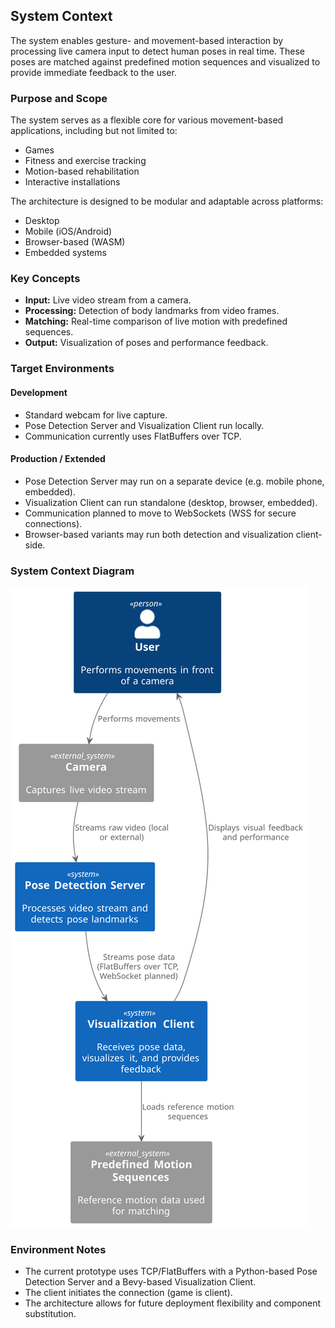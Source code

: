 ## System Context

The system enables gesture- and movement-based interaction by processing live camera input to detect 
human poses in real time. These poses are matched against predefined motion sequences and visualized 
to provide immediate feedback to the user.

### Purpose and Scope

The system serves as a flexible core for various movement-based applications, including but not limited 
to:  
- Games  
- Fitness and exercise tracking  
- Motion-based rehabilitation  
- Interactive installations  

The architecture is designed to be modular and adaptable across platforms:  
- Desktop  
- Mobile (iOS/Android)  
- Browser-based (WASM)  
- Embedded systems  

### Key Concepts

- **Input:** Live video stream from a camera.  
- **Processing:** Detection of body landmarks from video frames.  
- **Matching:** Real-time comparison of live motion with predefined sequences.  
- **Output:** Visualization of poses and performance feedback.  

### Target Environments

#### Development

- Standard webcam for live capture.  
- Pose Detection Server and Visualization Client run locally.  
- Communication currently uses FlatBuffers over TCP.  

#### Production / Extended

- Pose Detection Server may run on a separate device (e.g. mobile phone, embedded).  
- Visualization Client can run standalone (desktop, browser, embedded).  
- Communication planned to move to WebSockets (WSS for secure connections).  
- Browser-based variants may run both detection and visualization client-side.  

### System Context Diagram

![System Context](diagrams/context.svg)

### Environment Notes

- The current prototype uses TCP/FlatBuffers with a Python-based Pose Detection Server and a 
  Bevy-based Visualization Client.  
- The client initiates the connection (game is client).  
- The architecture allows for future deployment flexibility and component substitution.  
